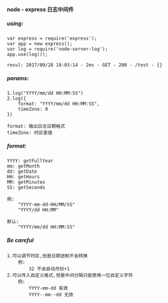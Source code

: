 #### node - express 日志中间件

##### using:

   	var express = require('express');
	var app = new express();
	var log = require('node-server-log');
	app.use(log());
	
	resul: 2017/09/28 18:03:14 - 2ms - GET - 200 - /test - {}

##### params:
	
	1.log("YYYY/mm/dd HH:MM:SS")
	2.log({
		format: "YYYY/mm/dd HH:MM:SS",
		timeZone: 0
	})
	
	format: 输出日志日期格式
	timeZone: 时区差值
	
##### format:
	
	YYYY: getFullYear
	mm: getMonth
	dd: getDate
	HH: getHours
	MM: getMinutes
	SS: getSeconds
	
	例:
		"YYYY-mm-dd-HH/MM/SS"
		"YYYY/dd HH:MM"
	
	默认: 
		"YYYY/mm/dd HH:MM:SS"
		
		
##### Be careful
	1.可以调节时区,但是日期进制不会转换
		例:
			32 不会自动月份+1
	2.可以传入自定义格式,但是中间分隔只能使用一位自定义字符
		例: 
			YYYY-mm-dd 有效
			YYYY--mm--dd 无效
		
		
		
